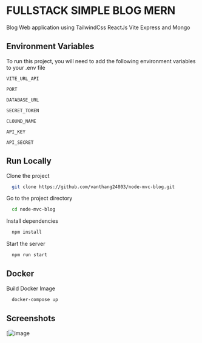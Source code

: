 
# FULLSTACK SIMPLE BLOG MERN

Blog Web application using TailwindCss ReactJs Vite Express and Mongo


## Environment Variables

To run this project, you will need to add the following environment variables to your .env file

`VITE_URL_API`

`PORT`

`DATABASE_URL`

`SECRET_TOKEN`

`CLOUND_NAME`

`API_KEY`

`API_SECRET`


## Run Locally

Clone the project

```bash
  git clone https://github.com/vanthang24803/node-mvc-blog.git
```

Go to the project directory

```bash
  cd node-mvc-blog
```

Install dependencies

```bash
  npm install
```

Start the server

```bash
  npm run start
```


## Docker

Build Docker Image

```bash
  docker-compose up
```


## Screenshots

[![image](https://github.com/vanthang24803/node-mvc-blog/assets/101810628/ec78f10f-8f99-4667-9708-32ac1668b4c4)

